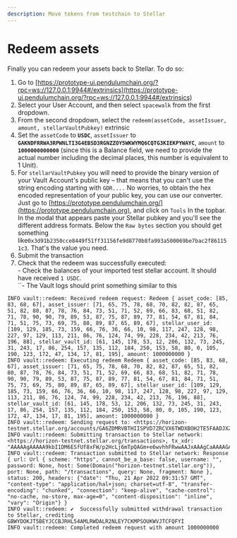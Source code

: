 ```yaml
---
description: Move tokens from testchain to Stellar
---
```


# Redeem assets

Finally you can redeem your assets back to Stellar. To do so:

1. Go to [https://prototype-ui.pendulumchain.org/?rpc=ws://127.0.0.1:9944#/extrinsics](https://prototype-ui.pendulumchain.org/?rpc=ws://127.0.0.1:9944#/extrinsics)
2. Select your User Account, and then select `spacewalk` from the first dropdown.
3. From the second dropdown, select the `redeem(assetCode, assetIssuer, amount, stellarVaultPubkey)` extrinsic
4. Set the `assetCode` to **`USDC`**, `assetIssuer` to **`GAKNDFRRWA3RPWNLTI3G4EBSD3RGNZZOY5WKWYMQ6CQTG3KIEKPYWAYC`**, `amount` to **`1000000000000`** (since this is a Balance field, we need to provide the actual number including the decimal places, this number is equivalent to 1 Unit).
5. For `stellarVaultPubkey` you will need to provide the binary version of your Vault Account's public key – that means that you can't use the string encoding starting with `GDR....` No worries, to obtain the hex encoded representation of your public key, you can use our converter. Just go to [https://prototype.pendulumchain.org/](https://prototype.pendulumchain.org), and click on `Tools` In the topbar. In the modal that appears paste your Stellar pubkey and you'll see the different address formats. Below the `Raw bytes` section you should get something like`0x3d91b2350cce8449f51ff31156fe9d8770b8fa993a500069be7bac2f861151c3`. That's the value you need.
6. Submit the transaction
7. Check that the redeem was successfully executed:\
   \- Check the balances of your imported test stellar account. It should have received `1 USDC`.\
   ``- The Vault logs should print something similar to this

```
INFO vault::redeem: Received redeem request: Redeem { asset_code: [85, 83, 68, 67], asset_issuer: [71, 65, 75, 78, 68, 70, 82, 82, 87, 65, 51, 82, 80, 87, 78, 76, 84, 73, 51, 71, 52, 69, 66, 83, 68, 51, 82, 71, 78, 90, 90, 79, 89, 53, 87, 75, 87, 89, 77, 81, 54, 67, 81, 84, 71, 51, 75, 73, 69, 75, 80, 89, 87, 65, 89, 67], stellar_user_id: [109, 129, 185, 73, 159, 66, 76, 36, 66, 10, 98, 117, 247, 128, 98, 227, 97, 129, 113, 211, 86, 76, 124, 74, 99, 228, 234, 42, 213, 76, 196, 88], stellar_vault_id: [61, 145, 178, 53, 12, 206, 132, 73, 245, 31, 243, 17, 86, 254, 157, 135, 112, 184, 250, 153, 58, 80, 0, 105, 190, 123, 172, 47, 134, 17, 81, 195], amount: 1000000000 }
INFO vault::redeem: Executing redeem Redeem { asset_code: [85, 83, 68, 67], asset_issuer: [71, 65, 75, 78, 68, 70, 82, 82, 87, 65, 51, 82, 80, 87, 78, 76, 84, 73, 51, 71, 52, 69, 66, 83, 68, 51, 82, 71, 78, 90, 90, 79, 89, 53, 87, 75, 87, 89, 77, 81, 54, 67, 81, 84, 71, 51, 75, 73, 69, 75, 80, 89, 87, 65, 89, 67], stellar_user_id: [109, 129, 185, 73, 159, 66, 76, 36, 66, 10, 98, 117, 247, 128, 98, 227, 97, 129, 113, 211, 86, 76, 124, 74, 99, 228, 234, 42, 213, 76, 196, 88], stellar_vault_id: [61, 145, 178, 53, 12, 206, 132, 73, 245, 31, 243, 17, 86, 254, 157, 135, 112, 184, 250, 153, 58, 80, 0, 105, 190, 123, 172, 47, 134, 17, 81, 195], amount: 1000000000 }
INFO vault::redeem: Sending request to: <https://horizon-testnet.stellar.org/accounts/GA6ZDMRVBTHIISPVD7ZRCVX6TWDXBOH2TE5FAADJXZ52YL4GCFI4HOHU>
INFO vault::redeem: Submitting transaction to Stellar network: <https://horizon-testnet.stellar.org/transactions>, tx_xdr: "AAAAAgAAAAA9kbI1DM6ESfUf8xFW/p2HcLj6mTpQAGm+e6wvhhFRwwAAJxAAAgCaAAAAGAAAAAEAAAAAAAAAAAAAAAAAAAAAAAAAAAAAAAEAAAAAAAAAAQAAAABtgblJn0JMJEIKYnX3gGLjYYFx01ZMfEpj5Ooq1UzEWAAAAAFVU0RDAAAAABTRljGwNxfZq5o2bhAyHuJm5y7HbKthkPChM21IIp+LAAAAAAAAJxAAAAAAAAAAAYYRUcMAAABAvbbpXEBOWNCphlZHwy68uJclBLVCyiVXwnQ65lXfklWGYhYAJeUAAe+NSsgeLwEIPiyHFj42mycPXsl3X3xDDw=="
INFO vault::redeem: Transaction submitted to Stellar network: Response { url: Url { scheme: "https", cannot_be_a_base: false, username: "", password: None, host: Some(Domain("horizon-testnet.stellar.org")), port: None, path: "/transactions", query: None, fragment: None }, status: 200, headers: {"date": "Thu, 21 Apr 2022 09:31:57 GMT", "content-type": "application/hal+json; charset=utf-8", "transfer-encoding": "chunked", "connection": "keep-alive", "cache-control": "no-cache, no-store, max-age=0", "content-disposition": "inline", "vary": "Origin"} }
INFO vault::redeem: ✔️  Successfully submitted withdrawal transaction to Stellar, crediting GBWYDOKJT5BEYJCCBJRHL54AMLRWDALR2NLEY7CKMPSOUKWVJTCFQFYI
INFO vault::redeem: Completed redeem request with amount 1000000000
```
